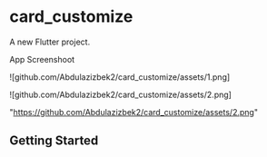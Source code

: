 # card_customize

A new Flutter project.


App Screenshoot


![github.com/Abdulazizbek2/card_customize/assets/1.png]

![github.com/Abdulazizbek2/card_customize/assets/2.png]

"https://github.com/Abdulazizbek2/card_customize/assets/2.png"


## Getting Started

<!-- This project is a starting point for a Flutter application.

A few resources to get you started if this is your first Flutter project:

- [Lab: Write your first Flutter app](https://docs.flutter.dev/get-started/codelab)
- [Cookbook: Useful Flutter samples](https://docs.flutter.dev/cookbook)

For help getting started with Flutter development, view the
[online documentation](https://docs.flutter.dev/), which offers tutorials,
samples, guidance on mobile development, and a full API reference. -->
